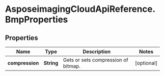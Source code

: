 # AsposeimagingCloudApiReference.BmpProperties

## Properties
Name | Type | Description | Notes
------------ | ------------- | ------------- | -------------
**compression** | **String** | Gets or sets compression of bitmap. | [optional] 


